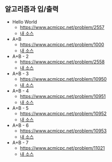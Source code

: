 ## 알고리즘과 입/출력
- Hello World
    - https://www.acmicpc.net/problem/2557
    - [내 소스](https://github.com/HelloWoori/AlgorithmStudyWithBaekjoon/blob/master/InputOutput/HelloWorld.cpp)
- A+B
    - https://www.acmicpc.net/problem/1000
    - [내 소스](https://github.com/HelloWoori/AlgorithmStudyWithBaekjoon/blob/master/InputOutput/AplusB.cpp)
- A+B - 2
    - https://www.acmicpc.net/problem/2558
    - [내 소스](https://github.com/HelloWoori/AlgorithmStudyWithBaekjoon/blob/master/InputOutput/AplusB2.cpp)
- A+B - 3
    - https://www.acmicpc.net/problem/10950
    - [내 소스](https://github.com/HelloWoori/AlgorithmStudyWithBaekjoon/blob/master/InputOutput/AplusB3.cpp)   
- A+B - 4
    - https://www.acmicpc.net/problem/10951
    - [내 소스](https://github.com/HelloWoori/AlgorithmStudyWithBaekjoon/blob/master/InputOutput/AplusB4.cpp)
- A+B - 5
    - https://www.acmicpc.net/problem/10952
    - [내 소스](https://github.com/HelloWoori/AlgorithmStudyWithBaekjoon/blob/master/InputOutput/AplusB5.cpp)
- A+B - 6
    - https://www.acmicpc.net/problem/10953
    - [내 소스](https://github.com/HelloWoori/AlgorithmStudyWithBaekjoon/blob/master/InputOutput/AplusB6.cpp)
- A+B - 7
    - https://www.acmicpc.net/problem/11021
    - [내 소스](https://github.com/HelloWoori/AlgorithmStudyWithBaekjoon/blob/master/InputOutput/AplusB7.cpp)